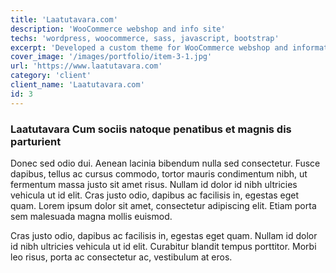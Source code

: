 ```yaml
---
title: 'Laatutavara.com'
description: 'WooCommerce webshop and info site'
techs: 'wordpress, woocommerce, sass, javascript, bootstrap'
excerpt: 'Developed a custom theme for WooCommerce webshop and information website'
cover_image: '/images/portfolio/item-3-1.jpg'
url: 'https://www.laatutavara.com'
category: 'client'
client_name: 'Laatutavara.com'
id: 3
---
```


### Laatutavara Cum sociis natoque penatibus et magnis dis parturient

Donec sed odio dui. Aenean lacinia bibendum nulla sed consectetur. Fusce dapibus, tellus ac cursus commodo, tortor mauris condimentum nibh, ut fermentum massa justo sit amet risus. Nullam id dolor id nibh ultricies vehicula ut id elit. Cras justo odio, dapibus ac facilisis in, egestas eget quam. Lorem ipsum dolor sit amet, consectetur adipiscing elit. Etiam porta sem malesuada magna mollis euismod.

Cras justo odio, dapibus ac facilisis in, egestas eget quam. Nullam id dolor id nibh ultricies vehicula ut id elit. Curabitur blandit tempus porttitor. Morbi leo risus, porta ac consectetur ac, vestibulum at eros.
